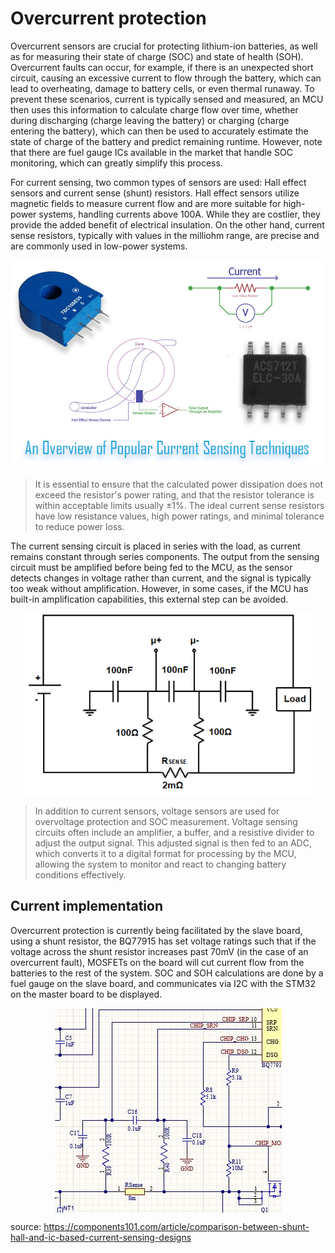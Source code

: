 # Overcurrent protection
Overcurrent sensors are crucial for protecting lithium-ion batteries, as well as for measuring their state of charge (SOC) and state of health (SOH). Overcurrent faults can occur, for example, if there is an unexpected short circuit, causing an excessive current to flow through the battery, which can lead to overheating, damage to battery cells, or even thermal runaway. To prevent these scenarios, current is typically sensed and measured, an MCU then uses this information to calculate charge flow over time, whether during discharging (charge leaving the battery) or charging (charge entering the battery), which can then be used to accurately estimate the state of charge of the battery and predict remaining runtime. However, note that there are fuel gauge ICs available in the market that handle SOC monitoring, which can greatly simplify this process.

For current sensing, two common types of sensors are used: Hall effect sensors and current sense (shunt) resistors. Hall effect sensors utilize magnetic fields to measure current flow and are more suitable for high-power systems, handling currents above 100A. While they are costlier, they provide the added benefit of electrical insulation. On the other hand, current sense resistors, typically with values in the milliohm range, are precise and are commonly used in low-power systems. 

<div style="display: flex; justify-content: center; align-items: center;">
    <img src="/assets/img/BMS/Current-Sensing-Design-Technique.jpg" alt="sensing types for overcurrent" style = "width = 90%; height = auto;">
</div>

> It is essential to ensure that the calculated power dissipation does not exceed the resistor's power rating, and that the resistor tolerance is within acceptable limits usually ±1%. The ideal current sense resistors have low resistance values, high power ratings, and minimal tolerance to reduce power loss.

The current sensing circuit is placed in series with the load, as current remains constant through series components. The output from the sensing circuit must be amplified before being fed to the MCU, as the sensor detects changes in voltage rather than current, and the signal is typically too weak without amplification. However, in some cases, if the MCU has built-in amplification capabilities, this external step can be avoided.

<div style="display: flex; justify-content: center; align-items: center;">
    <img src="/assets/img/BMS/shunt.png" alt="Shunt resistor for overcurrent" style = "width = 90%; height = auto;">
</div>


> In addition to current sensors, voltage sensors are used for overvoltage protection and SOC measurement. Voltage sensing circuits often include an amplifier, a buffer, and a resistive divider to adjust the output signal. This adjusted signal is then fed to an ADC, which converts it to a digital format for processing by the MCU, allowing the system to monitor and react to changing battery conditions effectively.

## Current implementation
Overcurrent protection is currently being facilitated by the slave board, using a shunt resistor, the BQ77915 has set voltage ratings such that if the voltage across the shunt resistor increases past 70mV (in the case of an overcurrent fault), MOSFETs on the board will cut current flow from the batteries to the rest of the system. SOC and SOH calculations are done by a fuel gauge on the slave board, and communicates via I2C with the STM32 on the master board to be displayed. 

<div style="display: flex; justify-content: center; align-items: center;">
    <img src="/assets/img/BMS/overcurrentcircuit.JPG" alt="OC circuit" style = "width = 90%; height = auto;">
</div>

source: https://components101.com/article/comparison-between-shunt-hall-and-ic-based-current-sensing-designs 